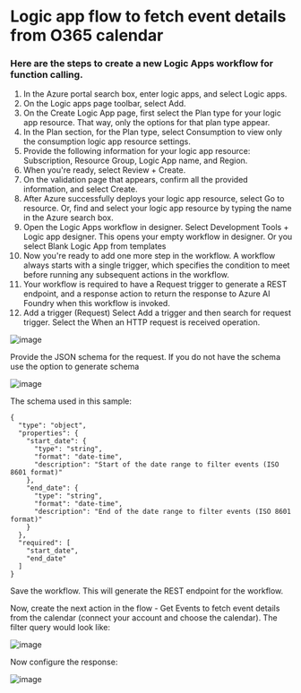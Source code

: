 # Logic app flow to fetch event details from O365 calendar

### Here are the steps to create a new Logic Apps workflow for function calling.

1. In the Azure portal search box, enter logic apps, and select Logic apps.
2. On the Logic apps page toolbar, select Add.
3. On the Create Logic App page, first select the Plan type for your logic app resource. That way, only the options for that plan type appear.
4. In the Plan section, for the Plan type, select Consumption to view only the consumption logic app resource settings.
5. Provide the following information for your logic app resource: Subscription, Resource Group, Logic App name, and Region.
6. When you're ready, select Review + Create.
7. On the validation page that appears, confirm all the provided information, and select Create.
8. After Azure successfully deploys your logic app resource, select Go to resource. Or, find and select your logic app resource by typing the name in the Azure search box.
9. Open the Logic Apps workflow in designer. Select Development Tools + Logic app designer. This opens your empty workflow in designer. Or you select Blank Logic App from templates
10. Now you're ready to add one more step in the workflow. A workflow always starts with a single trigger, which specifies the condition to meet before running any subsequent actions in the workflow.
11. Your workflow is required to have a Request trigger to generate a REST endpoint, and a response action to return the response to Azure AI Foundry when this workflow is invoked.
12. Add a trigger (Request)
Select Add a trigger and then search for request trigger. Select the When an HTTP request is received operation.

![image](https://github.com/user-attachments/assets/0221d407-e7c8-477a-8fcd-316fbaa5f1ca)

Provide the JSON schema for the request. If you do not have the schema use the option to generate schema

![image](https://github.com/user-attachments/assets/5593f822-d0b0-4690-ba98-613d75608478)

The schema used in this sample:

```
{
  "type": "object",
  "properties": {
    "start_date": {
      "type": "string",
      "format": "date-time",
      "description": "Start of the date range to filter events (ISO 8601 format)"
    },
    "end_date": {
      "type": "string",
      "format": "date-time",
      "description": "End of the date range to filter events (ISO 8601 format)"
    }
  },
  "required": [
    "start_date",
    "end_date"
  ]
}
```
Save the workflow. This will generate the REST endpoint for the workflow.

Now, create the next action in the flow - Get Events to fetch event details from the calendar (connect your account and choose the calendar). The filter query would look like:

![image](https://github.com/user-attachments/assets/c8d05d69-5eaf-452b-9685-8e35a0a43917)

Now configure the response:

![image](https://github.com/user-attachments/assets/d76937ba-e899-4d79-88bc-b5bf1ade4229)
